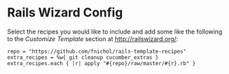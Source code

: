 # Rails Wizard Config

Select the recipes you would like to include and add some like the following to the *Customize Template* section at <http://railswizard.org/>:

    repo = "https://github.com/fnichol/rails-template-recipes"
    extra_recipes = %w{ git cleanup cucumber_extras }
    extra_recipes.each { |r| apply "#{repo}/raw/master/#{r}.rb" }

